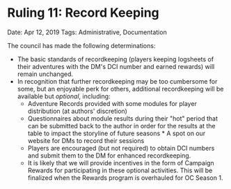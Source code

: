 # Ruling 11: Record Keeping

Date: Apr 12, 2019
Tags: Administrative, Documentation

The council has made the following determinations:

- The basic standards of recordkeeping (players keeping logsheets of their adventures with the DM's DCI number and earned rewards) will remain unchanged.
- In recognition that further recordkeeping may be too cumbersome for some, but an enjoyable perk for others, additional recordkeeping will be available but *optional*, including:
    - Adventure Records provided with some modules for player distribution (at authors' discretion)
    - Questionnaires about module results during their "hot" period that can be submitted back to the author in order for the results at the table to impact the storyline of future seasons * A spot on our website for DMs to record their sessions
    - Players are encouraged (but not required) to obtain DCI numbers and submit them to the DM for enhanced recordkeeping.
    - It is likely that we will provide incentives in the form of Campaign Rewards for participating in these optional activities. This will be finalized when the Rewards program is overhauled for OC Season 1.